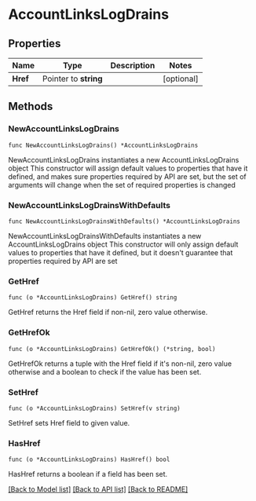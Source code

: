 # AccountLinksLogDrains

## Properties

Name | Type | Description | Notes
------------ | ------------- | ------------- | -------------
**Href** | Pointer to **string** |  | [optional] 

## Methods

### NewAccountLinksLogDrains

`func NewAccountLinksLogDrains() *AccountLinksLogDrains`

NewAccountLinksLogDrains instantiates a new AccountLinksLogDrains object
This constructor will assign default values to properties that have it defined,
and makes sure properties required by API are set, but the set of arguments
will change when the set of required properties is changed

### NewAccountLinksLogDrainsWithDefaults

`func NewAccountLinksLogDrainsWithDefaults() *AccountLinksLogDrains`

NewAccountLinksLogDrainsWithDefaults instantiates a new AccountLinksLogDrains object
This constructor will only assign default values to properties that have it defined,
but it doesn't guarantee that properties required by API are set

### GetHref

`func (o *AccountLinksLogDrains) GetHref() string`

GetHref returns the Href field if non-nil, zero value otherwise.

### GetHrefOk

`func (o *AccountLinksLogDrains) GetHrefOk() (*string, bool)`

GetHrefOk returns a tuple with the Href field if it's non-nil, zero value otherwise
and a boolean to check if the value has been set.

### SetHref

`func (o *AccountLinksLogDrains) SetHref(v string)`

SetHref sets Href field to given value.

### HasHref

`func (o *AccountLinksLogDrains) HasHref() bool`

HasHref returns a boolean if a field has been set.


[[Back to Model list]](../README.md#documentation-for-models) [[Back to API list]](../README.md#documentation-for-api-endpoints) [[Back to README]](../README.md)


